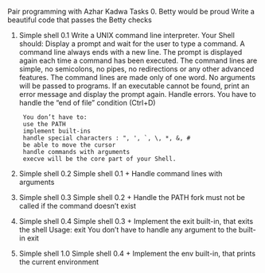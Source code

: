 Pair programming with Azhar Kadwa
Tasks
0. Betty would be proud
Write a beautiful code that passes the Betty checks

1. Simple shell 0.1
Write a UNIX command line interpreter.
		Your Shell should:
		Display a prompt and wait for the user to type a command. A command line always ends with a new line.
		The prompt is displayed again each time a command has been executed.
		The command lines are simple, no semicolons, no pipes, no redirections or any other advanced features.
		The command lines are made only of one word. No arguments will be passed to programs.
		If an executable cannot be found, print an error message and display the prompt again.
		Handle errors.
		You have to handle the “end of file” condition (Ctrl+D)

		You don’t have to:
		use the PATH
		implement built-ins
		handle special characters : ", ', `, \, *, &, #
		be able to move the cursor
		handle commands with arguments
		execve will be the core part of your Shell.

2. Simple shell 0.2
Simple shell 0.1 +
Handle command lines with arguments

3. Simple shell 0.3
Simple shell 0.2 +
Handle the PATH
fork must not be called if the command doesn’t exist

4. Simple shell 0.4
Simple shell 0.3 +
Implement the exit built-in, that exits the shell
Usage: exit
You don’t have to handle any argument to the built-in exit

5. Simple shell 1.0
Simple shell 0.4 +
Implement the env built-in, that prints the current environment

